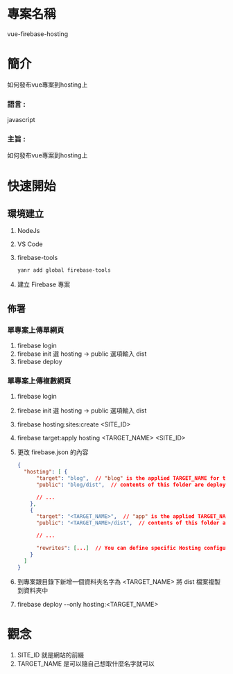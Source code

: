 # 專案名稱

vue-firebase-hosting

# 簡介

如何發布vue專案到hosting上

### 語言 : 

javascript

### 主旨 :

如何發布vue專案到hosting上

# 快速開始

## 環境建立

1. NodeJs

2. VS Code

3. firebase-tools

   ```powershell
   yanr add global firebase-tools
   ```

4. 建立 Firebase 專案

## 佈署

### 單專案上傳單網頁

1. firebase login 
2. firebase init 選 hosting -> public 選項輸入 dist
3. firebase deploy

### 單專案上傳複數網頁

1. firebase login 

2. firebase init 選 hosting -> public 選項輸入 dist

3. firebase hosting:sites:create <SITE_ID>

4. firebase target:apply hosting <TARGET_NAME> <SITE_ID>

5. 更改 firebase.json 的內容

   ```json
   {
     "hosting": [ {
         "target": "blog",  // "blog" is the applied TARGET_NAME for the Hosting site "myapp-blog"
         "public": "blog/dist",  // contents of this folder are deployed to the site "myapp-blog"
   
         // ...
       },
       {
         "target": "<TARGET_NAME>",  // "app" is the applied TARGET_NAME for the Hosting site "myapp-app"
         "public": "<TARGET_NAME>/dist",  // contents of this folder are deployed to the site "myapp-app"
   
         // ...
   
         "rewrites": [...]  // You can define specific Hosting configurations for each site
       }
     ]
   }
   ```

6. 到專案跟目錄下新增一個資料夾名字為 <TARGET_NAME> 將 dist 檔案複製到資料夾中

7. firebase deploy --only hosting:<TARGET_NAME>

# 觀念

1. SITE_ID 就是網站的前綴
2. TARGET_NAME 是可以隨自己想取什麼名字就可以
